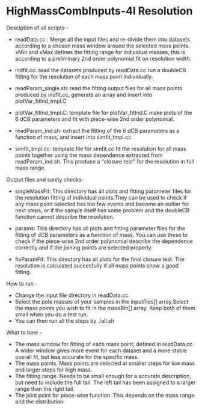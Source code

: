 # HighMassCombInputs-4l Resolution

Desciption of all scripts -

* readData.cc :
Merge all the input files and re-divide them into datasets according to a chosen mass window around the selected mass points.
xMin and xMax defines the fitting range for individual masses, this is according to a preliminary 2nd order polynomial fit on resolution width.
* indfit.cc:
read the datasets produced by readData.cc run a doubleCB fitting for the resolution of each mass point individually.

* readParam_single.sh:
read the fitting output files for all mass points produced by indfit.cc, generate an array and insert into plotVar_fitInd_tmpl.C

* plotVar_fitInd_tmpl.C:
template file for plotVar_fitInd.C
make plots of the 6 dCB parameters and fit with piece-wise 2nd order polynomial.

* readParam_ind.sh:
extract the fitting of the 6 dCB parameters as a function of mass, and insert into simfit_tmpl.cc

* simfit_tmpl.cc:
template file for simfit.cc
fit the resolution for all mass points together using the mass dependence extracted from readParam_ind.sh.
This produce a "closure test" for the resolution in full mass range.

Output files and sanity checks-

* singleMassFit: This directory has all plots and fitting parameter files for the resolution fitting of individual points.They can be used to check if any mass point selected has too few events and become an outlier for next steps, or if the sample itself has some problem and the doubleCB function cannot describe the resolution.

* params: This directory has all plots and fitting parameter files for the fitting of dCB parameters as a function of mass. You can use these to check if the piece-wise 2nd order polynomial describe the dependence correctly and if the joining points are selected properly.

* fixParamFit: This directory has all plots for the final closure test. The resolution is calculated succesfully if all mass points show a good fitting.

How to run -
* Change the input file directory in readData.cc.
* Select the pole masses of your samples in the inputfiles[] array.Select the mass points you wish to fit in the massBin[] array. Keep both of them small when you do a test run.
* You can then run all the steps by ./all.sh

What to tune -
* The mass window for fitting of each mass point, defined in readData.cc. A wider window gives more event for each dataset and a more stable overall fit, but less accurate for the specific mass.
* The mass points. Mass points are selected at smaller steps for low mass and larger steps for high mass.
* The fitting range. Needs to be small enough for a accurate description, but need to include the full tail. The left tail has been assigned to a larger range than the right tail.
* The joint point for piece-wise function. This depends on the mass range and the distribution.
